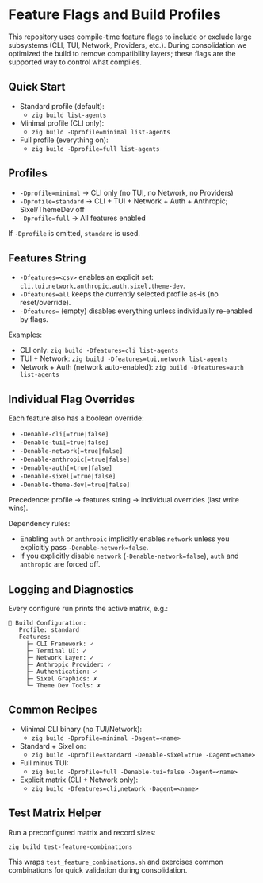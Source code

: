 # Feature Flags and Build Profiles

This repository uses compile-time feature flags to include or exclude large subsystems (CLI, TUI, Network, Providers, etc.). During consolidation we optimized the build to remove compatibility layers; these flags are the supported way to control what compiles.

## Quick Start

- Standard profile (default):
  - `zig build list-agents`
- Minimal profile (CLI only):
  - `zig build -Dprofile=minimal list-agents`
- Full profile (everything on):
  - `zig build -Dprofile=full list-agents`

## Profiles

- `-Dprofile=minimal` → CLI only (no TUI, no Network, no Providers)
- `-Dprofile=standard` → CLI + TUI + Network + Auth + Anthropic; Sixel/ThemeDev off
- `-Dprofile=full` → All features enabled

If `-Dprofile` is omitted, `standard` is used.

## Features String

- `-Dfeatures=<csv>` enables an explicit set: `cli,tui,network,anthropic,auth,sixel,theme-dev`.
- `-Dfeatures=all` keeps the currently selected profile as-is (no reset/override).
- `-Dfeatures=` (empty) disables everything unless individually re-enabled by flags.

Examples:
- CLI only: `zig build -Dfeatures=cli list-agents`
- TUI + Network: `zig build -Dfeatures=tui,network list-agents`
- Network + Auth (network auto-enabled): `zig build -Dfeatures=auth list-agents`

## Individual Flag Overrides

Each feature also has a boolean override:

- `-Denable-cli[=true|false]`
- `-Denable-tui[=true|false]`
- `-Denable-network[=true|false]`
- `-Denable-anthropic[=true|false]`
- `-Denable-auth[=true|false]`
- `-Denable-sixel[=true|false]`
- `-Denable-theme-dev[=true|false]`

Precedence: profile → features string → individual overrides (last write wins).

Dependency rules:
- Enabling `auth` or `anthropic` implicitly enables `network` unless you explicitly pass `-Denable-network=false`.
- If you explicitly disable `network` (`-Denable-network=false`), `auth` and `anthropic` are forced off.

## Logging and Diagnostics

Every configure run prints the active matrix, e.g.:

```
🚀 Build Configuration:
   Profile: standard
   Features:
     ├─ CLI Framework: ✓
     ├─ Terminal UI: ✓
     ├─ Network Layer: ✓
     ├─ Anthropic Provider: ✓
     ├─ Authentication: ✓
     ├─ Sixel Graphics: ✗
     └─ Theme Dev Tools: ✗
```

## Common Recipes

- Minimal CLI binary (no TUI/Network):
  - `zig build -Dprofile=minimal -Dagent=<name>`
- Standard + Sixel on:
  - `zig build -Dprofile=standard -Denable-sixel=true -Dagent=<name>`
- Full minus TUI:
  - `zig build -Dprofile=full -Denable-tui=false -Dagent=<name>`
- Explicit matrix (CLI + Network only):
  - `zig build -Dfeatures=cli,network -Dagent=<name>`

## Test Matrix Helper

Run a preconfigured matrix and record sizes:

```
zig build test-feature-combinations
```

This wraps `test_feature_combinations.sh` and exercises common combinations for quick validation during consolidation.

